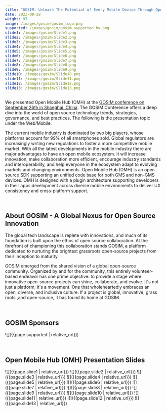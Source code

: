 ```yaml
---
title: "GOSIM: Unleash The Potential of Every Mobile Device Through Open Mobile Hub Android SDK"
date: 2023-09-28
weight: 97
image: /images/gosim/gosim_logo.png
supported: /images/gosim/gosim_supported_by.png
slide1: /images/gosim/Slide1.png
slide2: /images/gosim/Slide2.png
slide3: /images/gosim/Slide3.png
slide4: /images/gosim/Slide4.png
slide5: /images/gosim/Slide5.png
slide6: /images/gosim/Slide6.png
slide7: /images/gosim/Slide7.png
slide8: /images/gosim/Slide8.png
slide9: /images/gosim/Slide9.png
slide10: /images/gosim/Slide10.png
slide11: /images/gosim/Slide11.png
slide12: /images/gosim/Slide12.png
slide13: /images/gosim/Slide13.png
---
```


We presented Open Mobile Hub (OMH) at the <a href="https://conference2023.gosim.org/schedule#mobile" target ="_blank">GOSIM conference on September 26th in Shanghai, China</a>. The GOSIM Conference offers a deep dive into the world of open source technology trends, strategies, governance, and best practices. The following is the presentation topic under the Web/Mobile:

The current mobile industry is dominated by two big players, whose platforms account for 99% of all smartphones sold. Global regulators are increasingly writing new regulations to foster a more competitive mobile market. With all the latest developments in the mobile industry there are major advantages to have an open mobile ecosystem. It will increase innovation, make collaboration more efficient, encourage industry standards and interoperability, and help everyone in the ecosystem adapt to evolving markets and changing environments. Open Mobile Hub (OMH) is an open source SDK supporting an unified code base for both GMS and non-GMS devices. OMH is designed with a plugin architecture supporting developers in their apps development across diverse mobile environments to deliver UX consistency and cross-platform support.

&nbsp; 
## About GOSIM - A Global Nexus for Open Source Innovation
The global tech landscape is replete with innovations, and much of its foundation is built upon the ethos of open source collaboration. At the forefront of championing this collaboration stands GOSIM, a platform dedicated to nurturing the brightest grassroots open-source projects from their inception to maturity. 

GOSIM emerged from the shared vision of a global open-source community. Organized by and for the community, this entirely volunteer-based endeavor has one prime objective: to provide a stage where innovative open-source projects can shine, collaborate, and evolve. It's not just a platform; it's a movement. One that wholeheartedly embraces an open, diverse, and inclusive culture. If a project is global, innovative, grass roots ,and open-source, it has found its home at GOSIM.

&nbsp; 
## GOSIM Sponsors
![]({{page.supported | relative_url}})

&nbsp; 
## Open Mobile Hub (OMH) Presentation Slides
![]({{page.slide1 | relative_url}})
![]({{page.slide2 | relative_urll}})
![]({{page.slide3 | relative_url}})
![]({{page.slide4 | relative_url}})
![]({{page.slide5 | relative_url}})
![]({{page.slide6 | relative_url}})
![]({{page.slide7 | relative_url}})
![]({{page.slide8 | relative_url}})
![]({{page.slide9 | relative_url}})
![]({{page.slide10 | relative_url}})
![]({{page.slide11 | relative_url}})
![]({{page.slide12 | relative_url}})
![]({{page.slide13 | relative_url}})

